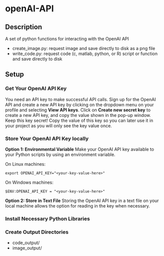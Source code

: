 # openAI-API

## Description
A set of python functions for interacting with the OpenAI API
- create_image.py: request image and save directly to disk as a png file
- write_code.py: request code (c, matlab, python, or R) script or function and save directly to disk

## Setup
### Get Your OpenAI API Key
You need an API key to make successful API calls. Sign up for the OpenAI API and create a new API key by clicking on the dropdown menu on your profile and selecting **View API keys**. Click on **Create new secret key** to create a new API key, and copy the value shown in the pop-up window. Keep this key secret! Copy the value of this key so you can later use it in your project as you will only see the key value once.

### Store Your OpenAI API Key locally
**Option 1: Environmental Variable**
Make your OpenAI API key available to your Python scripts by using an environment variable.

On Linux machines:
```
export OPENAI_API_KEY="<your-key-value-here>"
```

On Windows machines:
```
$ENV:OPENAI_API_KEY = "<your-key-value-here>"
```

**Option 2: Store in Text File**
Storing the OpenAI API key in a text file on your local machine allows the option for reading in the key when necessary.

### Install Necessary Python Libraries

### Create Output Directories
- code_output/
- image_output/